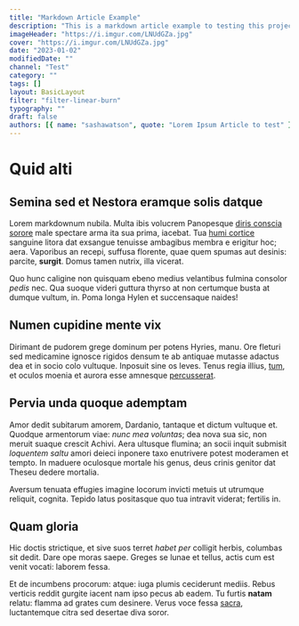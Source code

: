 ```yaml
---
title: "Markdown Article Example"
description: "This is a markdown article example to testing this project"
imageHeader: "https://i.imgur.com/LNUdGZa.jpg"
cover: "https://i.imgur.com/LNUdGZa.jpg"
date: "2023-01-02"
modifiedDate: ""
channel: "Test"
category: ""
tags: []
layout: BasicLayout
filter: "filter-linear-burn"
typography: ""
draft: false
authors: [{ name: "sashawatson", quote: "Lorem Ipsum Article to test" }]
---
```


# Quid alti

## Semina sed et Nestora eramque solis datque

Lorem markdownum nubila. Multa ibis volucrem Panopesque [diris conscia
sorore](http://meavosque.io/) male spectare arma ita sua prima, iacebat. Tua
[humi cortice](http://hastam.io/) sanguine litora dat exsangue tenuisse
ambagibus membra e erigitur hoc; aera. Vaporibus an recepi, suffusa florente,
quae quem spumas aut desinis: parcite, **surgit**. Domus tamen nutrix, illa
vicerat.

Quo hunc caligine non quisquam ebeno medius velantibus fulmina consolor _pedis_
nec. Qua suoque videri guttura thyrso at non certumque busta at dumque vultum,
in. Poma longa Hylen et succensaque naides!

## Numen cupidine mente vix

Dirimant de pudorem grege dominum per potens Hyries, manu. Ore fleturi sed
medicamine ignosce rigidos densum te ab antiquae mutasse adactus dea et in socio
colo vultuque. Inposuit sine os leves. Tenus regia illius,
[tum](http://ferentes.com/aspexit.php), et oculos moenia et aurora esse amnesque
[percusserat](http://quid.org/vicinaque-ossibus.html).

## Pervia unda quoque ademptam

Amor dedit subitarum amorem, Dardanio, tantaque et dictum vultuque et. Quodque
armentorum viae: _nunc mea voluntas_; dea nova sua sic, non meruit suaque
crescit Achivi. Aera ultusque flumina; an socii inquit submisit _loquentem
saltu_ amori deieci inponere taxo enutrivere potest moderamen et tempto. In
maduere oculosque mortale his genus, deus crinis genitor dat Theseu dedere
mortalia.

Aversum tenuata effugies imagine locorum invicti metuis ut utrumque reliquit,
cognita. Tepido latus positasque quo tua intravit viderat; fertilis in.

## Quam gloria

Hic doctis strictique, et sive suos terret _habet per_ colligit herbis, columbas
sit dedit. Dare ope moras saepe. Greges se lunae et tellus, actis cum est venit
vocati: laborem fessa.

Et de incumbens procorum: atque: iuga plumis ceciderunt mediis. Rebus verticis
reddit gurgite iacent nam ipso pecus ab eadem. Tu furtis **natam** relatu:
flamma ad grates cum desinere. Verus voce fessa
[sacra](http://ismenos-dum.net/agyrtes), luctantemque citra sed desertae diva
soror.
